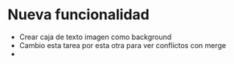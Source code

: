 # Nueva funcionalidad
- Crear caja de texto imagen como background
- Cambio esta tarea por esta otra para ver conflictos con merge
- 